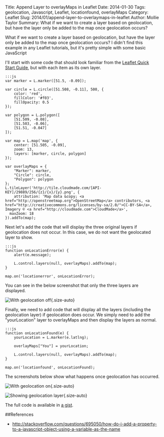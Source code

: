 Title: Append Layer to overlayMaps in Leaflet
Date: 2014-01-30
Tags: geolocation, Javascript, Leaflet, locationfound, overlayMaps
Category: Leaflet
Slug: 2014/01/append-layer-to-overlaymaps-in-leaflet
Author: Mollie Taylor
Summary: What if we want to create a layer based on geolocation, but have the layer only be added to the map once geolocation occurs?

What if we want to create a layer based on geolocation, but have the layer only be added to the map once geolocation occurs? I didn't find this example in any Leaflet tutorials, but it's pretty simple with some basic JavaScript

I'll start with some code that should look familiar from the [Leaflet Quick Start Guide](http://leafletjs.com/examples/quick-start.html), but with each item as its own layer.

	:::js
	var marker = L.marker([51.5, -0.09]);

	var circle = L.circle([51.508, -0.11], 500, {
		color: 'red',
		fillColor: '#f03',
		fillOpacity: 0.5
	});

	var polygon = L.polygon([
		[51.509, -0.08],
		[51.503, -0.06],
		[51.51, -0.047]
	]);

	var map = L.map('map', {
		center: [51.505, -0.09],
		zoom: 13,
		layers: [marker, circle, polygon]
	});

	var overlayMaps = {
		"Marker": marker,
		"Circle": circle,
		"Polygon": polygon
	};
	L.tileLayer('http://tile.cloudmade.com/[API-KEY]/29889/256/{z}/{x}/{y}.png', {
		attribution: 'Map data &copy; <a href="http://openstreetmap.org">OpenStreetMap</a> contributors, <a href="http://creativecommons.org/licenses/by-sa/2.0/">CC-BY-SA</a>, Imagery © <a href="http://cloudmade.com">CloudMade</a>',
	  maxZoom: 18
	}).addTo(map);

Next let's add the code that will display the three original layers if geolocation does not occur. In this case, we do not want the geolocated layer to show.

	:::js
	function onLocationError(e) {
		alert(e.message);

		L.control.layers(null, overlayMaps).addTo(map);
	}

	map.on('locationerror', onLocationError);

You can see in the below screenshot that only the three layers are displayed.

![With geolocation off]({filename}/images/append-layer-geolocation-off.png){.size-auto}

Finally, we need to add code that will display all the layers (including the geolocation layer) if geolocation does occur. We simply need to add the "yourLocation" layer to overlayMaps and then display the layers as normal.

	:::js
	function onLocationFound(e) {
		yourLocation = L.marker(e.latlng);

		overlayMaps["You"] = yourLocation;

		L.control.layers(null, overlayMaps).addTo(map);
	}

	map.on('locationfound', onLocationFound);

The screenshots below show what happens once geolocation has occurred.

![With geolocation on]({filename}/images/append-layer-geolocation-on.png){.size-auto}

![Showing geolocation layer]({filename}/images/append-layer-show-geolocation.png){.size-auto}

The full code is available in [a gist](https://gist.github.com/mollietaylor/8700934).

##References
* <http://stackoverflow.com/questions/695050/how-do-i-add-a-property-to-a-javascript-object-using-a-variable-as-the-name>


